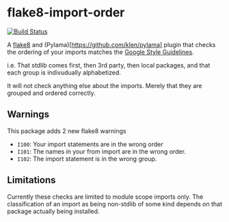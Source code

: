 flake8-import-order
===================

[![Build
Status](https://travis-ci.org/public/flake8-import-order.png?branch=master)](https://travis-ci.org/public/flake8-import-order)

A [flake8](http://flake8.readthedocs.org/en/latest/) and
(Pylama)[https://github.com/klen/pylama] plugin that checks the ordering of
your imports matches the [Google Style
Guidelines](http://google-styleguide.googlecode.com/svn/trunk/pyguide.html?showone=Imports_formatting#Imports_formatting).

i.e. That stdlib comes first, then 3rd party, then local packages, and that
each group is indivudually alphabetized.

It will not check anything else about the imports. Merely that they are grouped
and ordered correctly.

Warnings
--------

This package adds 2 new flake8 warnings

* ``I100``: Your import statements are in the wrong order
* ``I101``: The names in your from import are in the wrong order.
* ``I102``: The import statement is in the wrong group.

Limitations
-----------

Currently these checks are limited to module scope imports only. The
classification of an import as being non-stdlib of some kind depends on that
package actually being installed.
